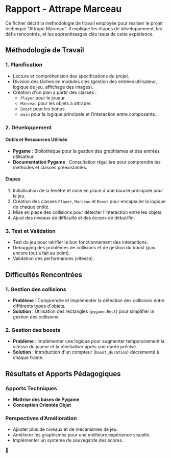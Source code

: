 # Rapport - Attrape Marceau

Ce fichier décrit la méthodologie de travail employée pour réaliser le projet technique "Attrape Marceau". 
Il explique les étapes de développement, les défis rencontrés, et les apprentissages clés issus de cette expérience.

## Méthodologie de Travail

### 1. **Planification**

- Lecture et compréhension des spécifications du projet.
- Division des tâches en modules clés (gestion des entrées utilisateur, logique de jeu, affichage des images).
- Création d'un plan à partir des classes : 
  - `Player` pour le joueur.
  - `Marceau` pour les objets à attraper.
  - `Boost` pour les bonus.
  - `main` pour la logique principale et l’interaction entre composants.

### 2. **Développement**

#### Outils et Ressources Utilisés
- **Pygame** : Bibliothèque pour la gestion des graphismes et des entrées utilisateur.
- **Documentation Pygame** : Consultation régulière pour comprendre les méthodes et classes préexistantes.

#### Étapes
1. Initialisation de la fenêtre et mise en place d'une boucle principale pour le jeu.
2. Création des classes `Player`, `Marceau` et `Boost` pour encapsuler la logique de chaque entité.
3. Mise en place des collisions pour détecter l’interaction entre les objets.
4. Ajout des niveaux de difficulté et des écrans de début/fin.

### 3. **Test et Validation**
- Test du jeu pour vérifier le bon fonctionnement des interactions.
- Debugging des problèmes de collisions et de gestion du boost (pas encore tout a fait au point).
- Validation des performances (vitesse).

## Difficultés Rencontrées

### 1. **Gestion des collisions**
- **Problème** : Comprendre et implémenter la détection des collisions entre différents types d'objets.
- **Solution** : Utilisation des rectangles (`pygame.Rect`) pour simplifier la gestion des collisions.


### 2. **Gestion des boosts**
- **Problème** : Implémenter une logique pour augmenter temporairement la vitesse du joueur et la réinitialiser après une durée précise.
- **Solution** : Introduction d'un compteur (`boost_duration`) décrémenté à chaque frame.

## Résultats et Apports Pédagogiques

### Apports Techniques
- **Maîtrise des bases de Pygame**
- **Conception Orientée Objet**

### Perspectives d’Amélioration
- Ajouter plus de niveaux et de mécanismes de jeu.
- Améliorer les graphismes pour une meilleure expérience visuelle.
- Implémenter un système de sauvegarde des scores.

🐼
